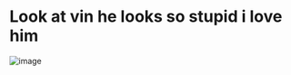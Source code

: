 # Look at vin he looks so stupid i love him
![image](https://github.com/user-attachments/assets/61d11ca2-0e2f-430e-b8d5-7f6305c3ff03)
